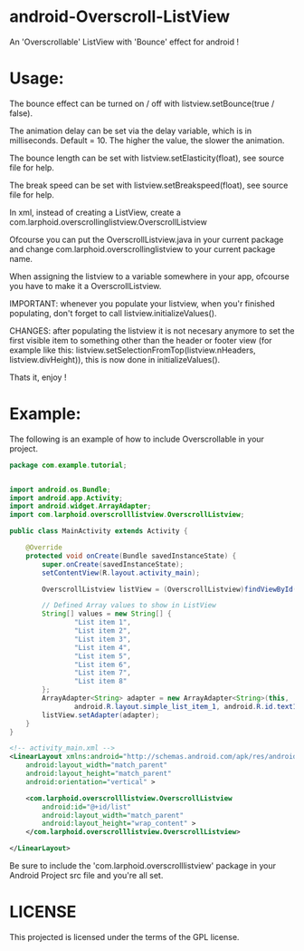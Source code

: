 android-Overscroll-ListView
===========================

An 'Overscrollable' ListView with 'Bounce' effect for android !

Usage:
======
The bounce effect can be turned on / off with listview.setBounce(true / false).

The animation delay can be set via the delay variable, which is in milliseconds. Default = 10. The higher the value, the slower the animation.

The bounce length can be set with listview.setElasticity(float), see source file for help.

The break speed can be set with listview.setBreakspeed(float), see source file for help.

In xml, instead of creating a ListView, create a com.larphoid.overscrollinglistview.OverscrollListview

Ofcourse you can put the OverscrollListview.java in your current package and change com.larphoid.overscrollinglistview to your current package name.

When assigning the listview to a variable somewhere in your app, ofcourse you have to make it a OverscrollListview.

IMPORTANT: whenever you populate your listview, when you'r finished populating, don't forget to call listview.initializeValues().

CHANGES:
after populating the listview it is not necesary anymore to set the first visible item to something other than the header or footer view (for example like this: listview.setSelectionFromTop(listview.nHeaders, listview.divHeight)), this is now done in initializeValues().

Thats it, enjoy !

Example:
========
The following is an example of how to include Overscrollable in your project.
```Java
package com.example.tutorial;


import android.os.Bundle;
import android.app.Activity;
import android.widget.ArrayAdapter;
import com.larphoid.overscrolllistview.OverscrollListview;

public class MainActivity extends Activity {

	@Override
	protected void onCreate(Bundle savedInstanceState) {
		super.onCreate(savedInstanceState);
		setContentView(R.layout.activity_main);

		OverscrollListview listView = (OverscrollListview)findViewById(R.id.list);

		// Defined Array values to show in ListView
		String[] values = new String[] { 
				"List item 1", 
				"List item 2",
				"List item 3",
				"List item 4", 
				"List item 5", 
				"List item 6", 
				"List item 7", 
				"List item 8" 
		};
		ArrayAdapter<String> adapter = new ArrayAdapter<String>(this,
				android.R.layout.simple_list_item_1, android.R.id.text1, values);
		listView.setAdapter(adapter); 
	}
}

```

```XML
<!-- activity_main.xml -->
<LinearLayout xmlns:android="http://schemas.android.com/apk/res/android"
    android:layout_width="match_parent"
    android:layout_height="match_parent"
    android:orientation="vertical" >

    <com.larphoid.overscrolllistview.OverscrollListview
        android:id="@+id/list"
        android:layout_width="match_parent"
        android:layout_height="wrap_content" >
    </com.larphoid.overscrolllistview.OverscrollListview>

</LinearLayout>
```

Be sure to include the 'com.larphoid.overscrolllistview' package in your Android
Project src file and you're all set.


LICENSE
=======

This projected is licensed under the terms of the GPL license.
